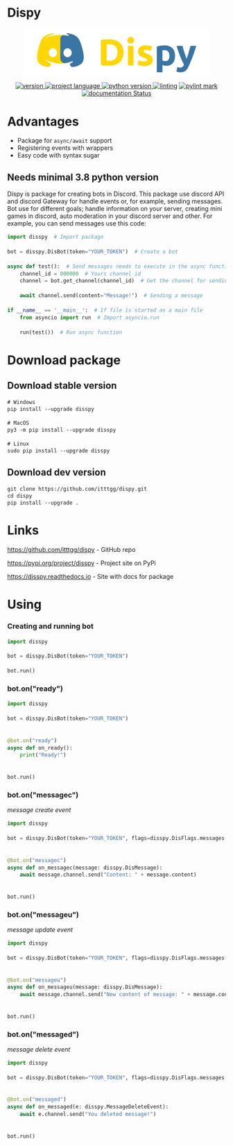 # Dispy
<p align=center><img src="logo.png" width="430" alt="logo" style="text-align: center"/></p>

<p align=center>
    <a href="https://pypi.org/project/disspy">
        <img src="https://img.shields.io/pypi/v/disspy?color=blueviolet" alt="version"/>
    </a>
    <a href="https://pypi.org/project/disspy">
        <img src="https://img.shields.io/badge/language-python-blueviolet?style=flat" alt="project language"/>
    </a>
    <a href="https://pypi.org/project/disspy">
        <img src="https://img.shields.io/badge/python_versions-3.8_|_3.9_|_3.10-blueviolet?style=flat" alt="python version"/>
    </a>
    <a href="https://github.com/PyCQA/pylint">
        <img src="https://img.shields.io/badge/linting-pylint-blueviolet?style=flat" alt="linting"/></a>
    <a href="https://github.com/itttgg/dispy/actions/workflows/pylint.yml">
         <img src="https://img.shields.io/badge/pylink_mark-9.48/10-blueviolet?style=flat" alt="pylint mark"/>
    </a>
    <a href='https://disspy.readthedocs.io/en/latest/?badge=latest'>
        <img src='https://readthedocs.org/projects/disspy/badge/?version=latest' alt='documentation Status'/>
    </a>
</p>

# Advantages
- Package for ``async/await`` support
- Registering events with wrappers
- Easy code with syntax sugar

## Needs minimal 3.8 python version
Dispy is package for creating bots in Discord. This package use discord API and discord Gateway
for handle events or, for example, sending messages. Bot use for different goals; handle information
on your server, creating mini games in discord, auto moderation in your discord server and other.
For example, you can send messages use this code:

```python
import disspy  # Import package

bot = disspy.DisBot(token="YOUR_TOKEN")  # Create a bot

async def test():  # Send messages needs to execute in the async function
    channel_id = 000000  # Yours channel id
    channel = bot.get_channel(channel_id)  # Get the channel for sending to this channel a message
    
    await channel.send(content="Message!")  # Sending a message
    
if __name__ == '__main__':  # If file is started as a main file
    from asyncio import run  # Import asyncio.run
    
    run(test())  # Run async function
```

# Download package
## Download stable version

```
# Windows
pip install --upgrade disspy

# MacOS
py3 -m pip install --upgrade disspy

# Linux
sudo pip install --upgrade disspy
```

## Download dev version
```
git clone https://github.com/itttgg/dispy.git
cd dispy
pip install --upgrade .
```

# Links
<p><a href="https://github.com/itttgg/dispy">https://github.com/itttgg/dispy</a> - GitHub repo</p>
<p><a href="https://pypi.org/project/disspy">https://pypi.org/project/disspy</a> - Project site on PyPi</p>
<p><a href="https://disspy.readthedocs.io">https://disspy.readthedocs.io</a> - Site with docs for package</p>

# Using
### Creating and running bot

```python
import disspy

bot = disspy.DisBot(token="YOUR_TOKEN")

bot.run()
```

### bot.on("ready")

```python
import disspy

bot = disspy.DisBot(token="YOUR_TOKEN")


@bot.on("ready")
async def on_ready():
    print("Ready!")


bot.run()
```

### bot.on("messagec")
*message create event*

```python
import disspy

bot = disspy.DisBot(token="YOUR_TOKEN", flags=disspy.DisFlags.messages())


@bot.on("messagec")
async def on_messagec(message: disspy.DisMessage):
    await message.channel.send("Content: " + message.content)


bot.run()
```

### bot.on("messageu")
*message update event*

```python
import disspy

bot = disspy.DisBot(token="YOUR_TOKEN", flags=disspy.DisFlags.messages())


@bot.on("messageu")
async def on_messageu(message: disspy.DisMessage):
    await message.channel.send("New content of message: " + message.content)


bot.run()
```

### bot.on("messaged")
*message delete event*

```python
import disspy

bot = disspy.DisBot(token="YOUR_TOKEN", flags=disspy.DisFlags.messages())


@bot.on("messaged")
async def on_messaged(e: disspy.MessageDeleteEvent):
    await e.channel.send("You deleted message!")


bot.run()
```
